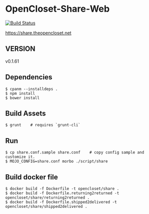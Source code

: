 # OpenCloset-Share-Web #

[![Build Status](https://travis-ci.org/opencloset/monitor.svg?branch=v0.1.61)](https://travis-ci.org/opencloset/OpenCloset-Share-Web)

https://share.theopencloset.net

## VERSION ##

v0.1.61

## Dependencies ##

    $ cpanm --installdeps .
    $ npm install
    $ bower install

## Build Assets ##

    $ grunt    # requires `grunt-cli`

## Run ##

    $ cp share.conf.sample share.conf    # copy config sample and customize it.
    $ MOJO_CONFIG=share.conf morbo ./script/share

## Build docker file ##

    $ docker build -f Dockerfile -t opencloset/share .
    $ docker build -f Dockerfile.returning2returned -t opencloset/share/returning2returned .
    $ docker build -f Dockerfile.shipped2delivered -t opencloset/share/shipped2delivered .
